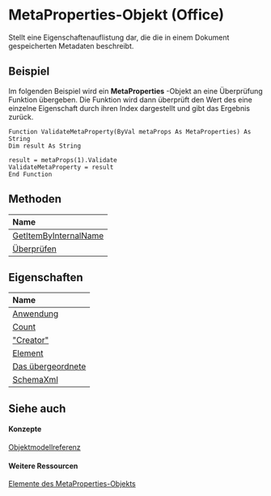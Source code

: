 
# MetaProperties-Objekt (Office)

Stellt eine Eigenschaftenauflistung dar, die die in einem Dokument gespeicherten Metadaten beschreibt.


## Beispiel

Im folgenden Beispiel wird ein  **MetaProperties** -Objekt an eine Überprüfung Funktion übergeben. Die Funktion wird dann überprüft den Wert des eine einzelne Eigenschaft durch ihren Index dargestellt und gibt das Ergebnis zurück.


```
Function ValidateMetaProperty(ByVal metaProps As MetaProperties) As String 
Dim result As String 
 
result = metaProps(1).Validate 
ValidateMetaProperty = result 
End Function
```


## Methoden



|**Name**|
|:-----|
|[GetItemByInternalName](27c6bcd8-8631-1dbe-5df1-67c33b757c03.md)|
|[Überprüfen](658532c6-c8c0-ff01-3736-4161a09af2bb.md)|

## Eigenschaften



|**Name**|
|:-----|
|[Anwendung](40f520da-9408-06f9-f51d-1b4dda0d452b.md)|
|[Count](ceb7c117-4d5a-511c-a849-b3cc9041d298.md)|
|["Creator"](377c8cee-9561-21aa-666c-f5e291ca899a.md)|
|[Element](e1c30443-08c3-85bc-bfdd-59cd825b63e5.md)|
|[Das übergeordnete](cafd45a4-59ea-4459-3c35-75062964e5c9.md)|
|[SchemaXml](c51acc59-3014-8678-c697-425be9dc3aeb.md)|

## Siehe auch


#### Konzepte


[Objektmodellreferenz](499c789a-aba2-0fad-649a-0ea964cd3b5e.md)
#### Weitere Ressourcen


[Elemente des MetaProperties-Objekts](http://msdn.microsoft.com/library/0e2efa13-130c-59ad-07ee-8499f502064a%28Office.15%29.aspx)
